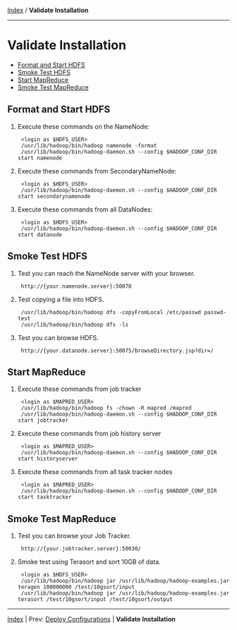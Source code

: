 [Index](./index.md) / **Validate Installation**

------

Validate Installation
==========

* [Format and Start HDFS](#format-and-start-hdfs)
* [Smoke Test HDFS](#smoke-test-hdfs)
* [Start MapReduce](#start-mapreduce)
* [Smoke Test MapReduce](#smoke-test-mapreduce)


Format and Start HDFS
-----

1. Execute these commands on the NameNode:

        <login as $HDFS_USER>
        /usr/lib/hadoop/bin/hadoop namenode -format
        /usr/lib/hadoop/bin/hadoop-daemon.sh --config $HADOOP_CONF_DIR start namenode

2. Execute these commands from SecondaryNameNode:

        <login as $HDFS_USER>
        /usr/lib/hadoop/bin/hadoop-daemon.sh --config $HADOOP_CONF_DIR start secondarynamenode

3. Execute these commands from all DataNodes:

        <login as $HDFS_USER>
        /usr/lib/hadoop/bin/hadoop-daemon.sh --config $HADOOP_CONF_DIR start datanode

Smoke Test HDFS
----

1. Test you can reach the NameNode server with your browser.

        http://{your.namenode.server}:50070
        
2. Test copying a file into HDFS.

        /usr/lib/hadoop/bin/hadoop dfs -copyFromLocal /etc/passwd passwd-test
        /usr/lib/hadoop/bin/hadoop dfs -ls 

3. Test you can browse HDFS.

        http://{your.datanode.server}:50075/browseDirectory.jsp?dir=/


Start MapReduce
----

1. Execute these commands from job tracker

        <login as $MAPRED_USER>
        /usr/lib/hadoop/bin/hadoop fs -chown -R mapred /mapred  
        /usr/lib/hadoop/bin/hadoop-daemon.sh --config $HADOOP_CONF_DIR start jobtracker

2. Execute these commands from job history server

        <login as $MAPRED_USER>
        /usr/lib/hadoop/bin/hadoop-daemon.sh --config $HADOOP_CONF_DIR start historyserver

3. Execute these commands from all task tracker nodes

        <login as $MAPRED_USER>
        /usr/lib/hadoop/bin/hadoop-daemon.sh --config $HADOOP_CONF_DIR start tasktracker

Smoke Test MapReduce
----

1. Test you can browse your Job Tracker.

        http://{your.jobtracker.server}:50030/

2. Smoke test using Terasort and sort 10GB of data.

        <login as $HDFS_USER>
        /usr/lib/hadoop/bin/hadoop jar /usr/lib/hadoop/hadoop-examples.jar teragen 100000000 /test/10gsort/input
        /usr/lib/hadoop/bin/hadoop jar /usr/lib/hadoop/hadoop-examples.jar terasort /test/10gsort/input /test/10gsort/output

------

[Index](./index.md)
|
Prev: [Deploy Configurations](./deploy-configs.md)
|
**Validate Installation**
